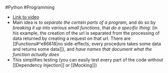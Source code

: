 #Python #Programming 
- [Link to video](https://www.youtube.com/watch?v=DJtef410XaM)
- Main idea is to *separate the certain parts of a program*, and do so by *breaking it up into various small functions*, that *do a specific thing*: (in his example, the creation of the url is separated from the processing of data returned by creating a request on that url. There are [[Functions#^e86618|no side-effects, every procedure takes some data and returns some data]]), and *have names that document what the function actually does*
- This simplifies testing (you can easily test every part of the code without [[Dependency Injection]] or [[Mocking]])